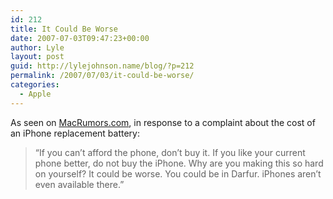 ```yaml
---
id: 212
title: It Could Be Worse
date: 2007-07-03T09:47:23+00:00
author: Lyle
layout: post
guid: http://lylejohnson.name/blog/?p=212
permalink: /2007/07/03/it-could-be-worse/
categories:
  - Apple
---
```

As seen on [MacRumors.com](http://forums.macrumors.com/showpost.php?p=3860185&postcount=69), in response to a complaint about the cost of an iPhone replacement battery: 

> &#8220;If you can&#8217;t afford the phone, don&#8217;t buy it. If you like your current phone better, do not buy the iPhone. Why are you making this so hard on yourself? It could be worse. You could be in Darfur. iPhones aren&#8217;t even available there.&#8221;